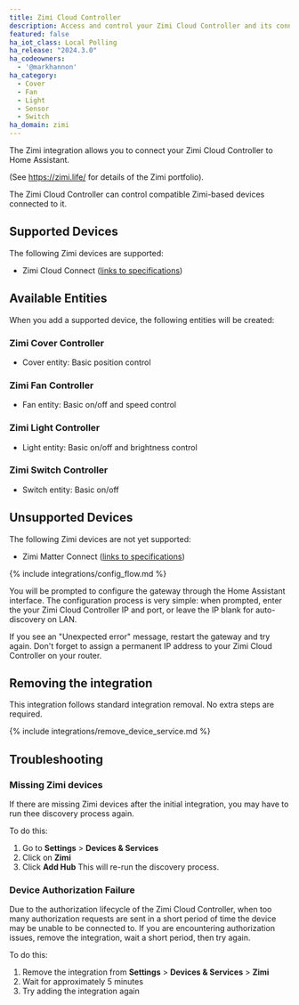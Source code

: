 ```yaml
---
title: Zimi Cloud Controller
description: Access and control your Zimi Cloud Controller and its connected Zimi-based devices.
featured: false
ha_iot_class: Local Polling
ha_release: "2024.3.0"
ha_codeowners:
  - '@markhannon'
ha_category:
  - Cover
  - Fan
  - Light
  - Sensor
  - Switch
ha_domain: zimi
---
```


The Zimi integration allows you to connect your Zimi Cloud Controller to Home Assistant.

(See https://zimi.life/ for details of the Zimi portfolio).

The Zimi Cloud Controller can control compatible Zimi-based devices connected to it.

## Supported Devices

The following Zimi devices are supported:

- Zimi Cloud Connect ([links to specifications](https://zimi.life/product/cloud-connect/))

## Available Entities

When you add a supported device, the following entities will be created:

### Zimi Cover Controller

- Cover entity: Basic position control

### Zimi Fan Controller

- Fan entity: Basic on/off and speed control

### Zimi Light Controller

- Light entity: Basic on/off and brightness control

### Zimi Switch Controller

- Switch entity: Basic on/off

## Unsupported Devices

The following Zimi devices are not yet supported:

- Zimi Matter Connect ([links to specifications](https://zimi.life/product/cloud-connect/))

{% include integrations/config_flow.md %}

You will be prompted to configure the gateway through the Home Assistant interface. The configuration process is very simple: when prompted, enter the your Zimi Cloud Controller IP and port, or leave the IP blank for auto-discovery on LAN.

<div class='note'>
If you see an "Unexpected error" message, restart the gateway and try again. Don't forget to assign a permanent IP address to your Zimi Cloud Controller on your router.
</div>

## Removing the integration

This integration follows standard integration removal. No extra steps are required.

{% include integrations/remove_device_service.md %}

## Troubleshooting

### Missing Zimi devices

If there are missing Zimi devices after the initial integration, you may have to run thee discovery process again.

To do this:

1. Go to **Settings** > **Devices & Services**
2. Click on **Zimi**
3. Click **Add Hub**
This will re-run the discovery process.

### Device Authorization Failure

Due to the authorization lifecycle of the Zimi Cloud Controller, when too many authorization requests are sent in a short period of time the device may
be unable to be connected to. If you are encountering authorization issues, remove the integration, wait a short period, then try again.

To do this:

1. Remove the integration from **Settings** > **Devices & Services** > **Zimi**
2. Wait for approximately 5 minutes
3. Try adding the integration again